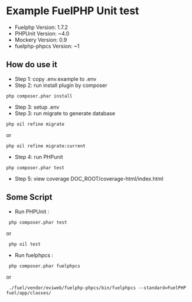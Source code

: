 # Example FuelPHP Unit test

* Fuelphp Version: 1.7.2
* PHPUnit Version: ~4.0
* Mockery Version: 0.9
* fuelphp-phpcs Version: ~1

## How do use it

* Step 1: copy .env.example to .env
* Step 2: run install plugin by composer
```
php composer.phar install
```
* Step 3: setup .env
* Step 3: run migrate to generate database
```
php oil refine migrate
```
or
```
php oil refine migrate:current
```
* Step 4: run PHPunit
```
php composer.phar test
```
* Step 5: view coverage DOC_ROOT/coverage-html/index.html

## Some Script

* Run PHPUnit :
```
 php composer.phar test
```
or
```
 php oil test
```
* Run fuelphpcs :
```
 php composer.phar fuelphpcs
```
or
```
 ./fuel/vendor/eviweb/fuelphp-phpcs/bin/fuelphpcs --standard=FuelPHP fuel/app/classes/
```